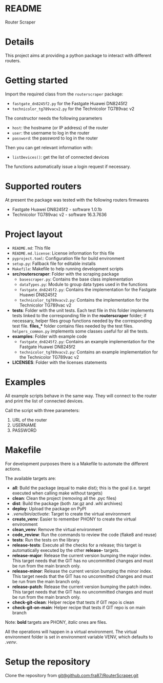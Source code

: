 # README

Router Scraper

# Details

This project aims at providing a python package to interact with different
routers.

# Getting started

Import the required class from the `routerscraper` package:

- `fastgate_dn8245f2.py` for the Fastgate Huawei DN8245f2
- `technicolor_tg789vacv2.py` for the Technicolor TG789vac v2

The constructor needs the following parameters
- `host`: the hostname (or IP address) of the router
- `user`: the username to log in the router
- `password`: the password to log in the router

Then you can get relevant information with:
- `listDevices()`: get the list of connected devices

The functions automatically issue a login request if necessary.

# Supported routers

At present the package was tested with the following routers firmwares

- Fastgate Huawei DN8245f2 - software 1.0.1b
- Technicolor TG789vac v2 - software 16.3.7636

# Project layout

- `README.md`: This file
- `README.md.license`: License information for this file
- `pyproject.toml`: Configuration file for build environment
- `setup.py`: Fallback file for editable installs
- `Makefile`: Makefile to help running development scripts
- **src/routerscraper**: Folder with the scraping package
    - `basescraper.py`: Contains the base class implementation
    - `dataTypes.py`: Module to group data types used in the functions
    - `fastgate_dn8245f2.py`: Contains the implementation for the Fastgate
                              Huawei DN8245f2
    - `technicolor_tg789vacv2.py`: Contains the implementation for the
                                   Technicolor TG789vac v2
- **tests**: Folder with the unit tests. Each test file in this folder
             implements tests linked to the corresponding file in the
             **routerscraper** folder; if necessary, helper files group
             functions needed by the corresponding test file. **files_\***
             folder contains files needed by the test files.
             `helpers_common.py` implements some classes useful for all the
             tests.
- **examples**: Folder with example code
    - `fastgate_dn8245f2.py`: Contains an example implementation for the
                              Fastgate Huawei DN8245f2
    - `technicolor_tg789vacv2.py`: Contains an example implementation for the
                                   Technicolor TG789vac v2
- **LICENSES**: Folder with the licenses statements

# Examples

All example scripts behave in the same way. They will connect to the router and
print the list of connected devices.

Call the script with three parameters:

1. URL of the router
2. USERNAME
3. PASSWORD

# Makefile

For development purposes there is a Makefile to automate the different actions.

The available targets are:

- **all**: Build the package (equal to make dist); this is the goal (i.e.
           target executed when calling make without targets)
- **clean**: Clean the project (removing all the .pyc files)
- **dist**: Build the package (both .tar.gz and .whl archives)
- **deploy**: Upload the package on PyPI
- *.venv/bin/activate*: Target to create the virtual environment
- **create_venv**: Easier to remember PHONY to create the virtual environment
- **clean_venv**: Remove the virtual environment
- **code_review**: Run the commands to review the code (flake8 and reuse)
- **tests**: Run the tests on the library
- **release-tests**: Execute all the checks for a release; this target is
                     automatically executed by the other **release-** targets.
- **release-major**: Release the current version bumping the major index. This
                     target needs that the GIT has no uncommitted changes and
                     must be run from the main branch only.
- **release-minor**: Release the current version bumping the minor index. This
                     target needs that the GIT has no uncommitted changes and
                     must be run from the main branch only.
- **release-patch**: Release the current version bumping the patch index. This
                     target needs that the GIT has no uncommitted changes and
                     must be run from the main branch only.
- **check-git-clean**: Helper recipe that tests if GIT repo is clean
- **check-git-on-main**: Helper recipe that tests if GIT repo is on main branch

Note: **bold** targets are PHONY, *italic* ones are files.

All the operations will happen in a virtual environment. The virtual
environment folder is set in environment variable VENV, which defaults to
*.venv*.

# Setup the repository

Clone the repository from
[git@github.com:fra87/RouterScraper.git](git@github.com:fra87/RouterScraper.git)
